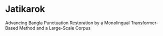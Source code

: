 # Jatikarok
Advancing Bangla Punctuation Restoration by a Monolingual Transformer-Based Method and a Large-Scale Corpus
